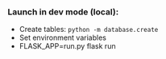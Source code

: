### Launch in dev mode (local):

* Create tables: `python -m database.create`
* Set environment variables
* FLASK_APP=run.py flask run